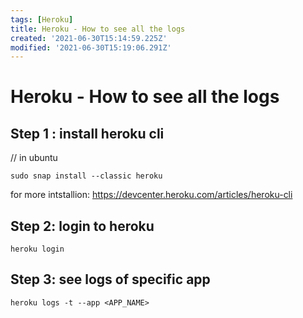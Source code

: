 ```yaml
---
tags: [Heroku]
title: Heroku - How to see all the logs
created: '2021-06-30T15:14:59.225Z'
modified: '2021-06-30T15:19:06.291Z'
---
```


# Heroku - How to see all the logs

## Step 1 : install heroku cli

// in ubuntu
```shell
sudo snap install --classic heroku
```
for more intstallion: https://devcenter.heroku.com/articles/heroku-cli

## Step 2: login to heroku

```shell
heroku login
```

## Step 3: see logs of specific app

```shell
heroku logs -t --app <APP_NAME>
```
